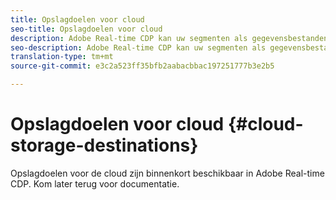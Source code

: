 ```yaml
---
title: Opslagdoelen voor cloud
seo-title: Opslagdoelen voor cloud
description: Adobe Real-time CDP kan uw segmenten als gegevensbestanden leveren aan uw Amazon S3- of SFTP-cloudopslaglocaties. We voegen meer cloudopslagdoelen toe in volgende releases.
seo-description: Adobe Real-time CDP kan uw segmenten als gegevensbestanden leveren aan uw Amazon S3- of SFTP-cloudopslaglocaties. We voegen meer cloudopslagdoelen toe in volgende releases.
translation-type: tm+mt
source-git-commit: e3c2a523ff35bfb2aabacbbac197251777b3e2b5

---
```



# Opslagdoelen voor cloud {#cloud-storage-destinations}

Opslagdoelen voor de cloud zijn binnenkort beschikbaar in Adobe Real-time CDP. Kom later terug voor documentatie.

